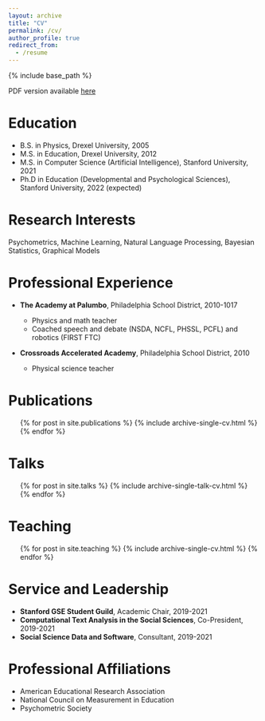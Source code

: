 ```yaml
---
layout: archive
title: "CV"
permalink: /cv/
author_profile: true
redirect_from:
  - /resume
---
```


{% include base_path %}

PDF version available [here](https://klintkanopka.com/files/kanopkacv.pdf)

Education
======
* B.S. in Physics, Drexel University, 2005
* M.S. in Education, Drexel University, 2012
* M.S. in Computer Science (Artificial Intelligence), Stanford University, 2021
* Ph.D in Education (Developmental and Psychological Sciences), Stanford University, 2022 (expected)

Research Interests
=====
Psychometrics, Machine Learning, Natural Language Processing, Bayesian Statistics, Graphical Models

Professional Experience
======
* **The Academy at Palumbo**, Philadelphia School District, 2010-1017
  * Physics and math teacher
  * Coached speech and debate (NSDA, NCFL, PHSSL, PCFL) and robotics (FIRST FTC)

* **Crossroads Accelerated Academy**, Philadelphia School District, 2010
  * Physical science teacher
  
Publications
======
  <ul>{% for post in site.publications %}
    {% include archive-single-cv.html %}
  {% endfor %}</ul>
  
Talks
======
  <ul>{% for post in site.talks %}
    {% include archive-single-talk-cv.html %}
  {% endfor %}</ul>
  
Teaching
======
  <ul>{% for post in site.teaching %}
    {% include archive-single-cv.html %}
  {% endfor %}</ul>
  
Service and Leadership
======
* **Stanford GSE Student Guild**, Academic Chair, 2019-2021
* **Computational Text Analysis in the Social Sciences**, Co-President, 2019-2021
* **Social Science Data and Software**, Consultant, 2019-2021

Professional Affiliations
======
* American Educational Research Association
* National Council on Measurement in Education
* Psychometric Society
